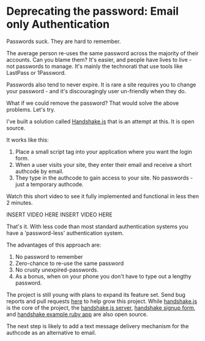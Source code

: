 # Deprecating the password: Email only Authentication

Passwords suck. They are hard to remember.

The average person re-uses the same password across the majority of their accounts. Can you blame them? It's easier, and people have lives to live - not passwords to manage. It's mainly the technorati that use tools like LastPass or 1Password.

Passwords also tend to never expire. It is rare a site requires you to change your password - and it's discouragingly user un-friendly when they do.

What if we could remove the password? That would solve the above problems. Let's try.

I've built a solution called [Handshake.js](https://github.com/scottmotte/handshake-js) that is an attempt at this. It is open source.

It works like this:

1) Place a small script tag into your application where you want the login form. 
2) When a user visits your site, they enter their email and receive a short authcode by email.
3) They type in the authcode to gain access to your site. No passwords - just a temporary authcode.

Watch this short video to see it fully implemented and functional in less then 2 minutes.

INSERT VIDEO HERE INSERT VIDEO HERE

That's it. With less code than most standard authentication systems you have a 'password-less' authentication system. 

The advantages of this approach are:
1) No password to remember
2) Zero-chance to re-use the same password
3) No crusty unexpired-passwords. 
4) As a bonus, when on your phone you don't have to type out a lengthy password.

The project is still young with plans to expand its feature set. Send bug reports and pull requests [here](https://github.com/scottmotte/handshake-js/issues) to help grow this project. While [handshake.js](https://github.com/scottmotte/handshake-js) is the core of the project, the [handshake.js server](https://github.com/scottmotte/handshake), [handshake signup form](https://github.com/scottmotte/handshake-signup), and [handshake example ruby app](https://github.com/scottmotte/handshake-example-ruby) are also open source. 

The next step is likely to add a text message delivery mechanism for the authcode as an alternative to email.


